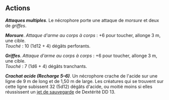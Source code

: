 ## Actions
_**Attaques multiples**_. Le nécrophore porte une attaque de _morsure_ et deux de _griffes_.

_**Morsure**_. _Attaque d'arme au corps à corps_ : +6 pour toucher, allonge 3 m, une cible.  
_Touché_ : 10 (1d12 + 4) dégâts perforants.

_**Griffes**_. _Attaque d'arme au corps à corps_ : +6 pour toucher, allonge 3 m, une cible.  
_Touché_ : 7 (1d6 + 4) dégâts tranchants.

_**Crachat acide (Recharge 5–6)**_. Un nécrophore crache de l'acide sur une ligne de 9 m de long et de 1,50 m de large. Les créatures qui se trouvent sur cette ligne subissent 32 (5d12) dégâts d'acide, ou moitié moins si elles réussissent un [jet de sauvegarde](/utiliser-les-caracteristiques/#jets-de-sauvegarde) de Dextérité DD 13.

